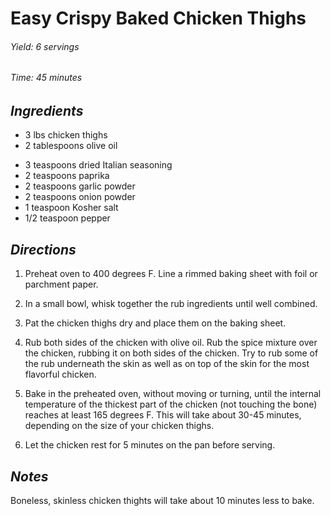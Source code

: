 # Easy Crispy Baked Chicken Thighs

######  Yield: 6 servings
######  Time: 45 minutes

##  *Ingredients*

- 3 lbs chicken thighs
- 2 tablespoons olive oil
<!---->
- 3 teaspoons dried Italian seasoning
- 2 teaspoons paprika
- 2 teaspoons garlic powder
- 2 teaspoons onion powder
- 1 teaspoon Kosher salt
- 1/2 teaspoon pepper

##  *Directions*

1. Preheat oven to 400 degrees F. Line a rimmed baking sheet with foil or parchment paper.

2. In a small bowl, whisk together the rub ingredients until well combined.

3. Pat the chicken thighs dry and place them on the baking sheet.

4. Rub both sides of the chicken with olive oil. Rub the spice mixture over the chicken, rubbing it on both sides of the chicken. Try to rub some of the rub underneath the skin as well as on top of the skin for the most flavorful chicken.

5. Bake in the preheated oven, without moving or turning, until the internal temperature of the thickest part of the chicken (not touching the bone) reaches at least 165 degrees F. This will take about 30-45 minutes, depending on the size of your chicken thighs.

6. Let the chicken rest for 5 minutes on the pan before serving.


## *Notes*

Boneless, skinless chicken thights will take about 10 minutes less to bake.